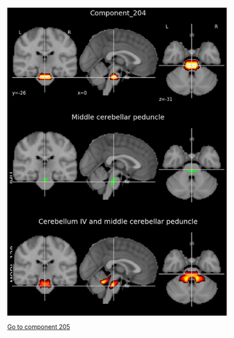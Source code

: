 


![204](preliminary/204.jpg "Component 204")

[Go to component 205](https://parietal-inria.github.io/MODL_atlas/512/205 "Component 205")